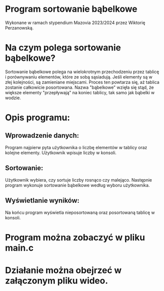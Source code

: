 # Program sortowanie bąbelkowe
Wykonane w ramach stypendium Mazovia 2023/2024 przez Wiktorię Perzanowską.

# Na czym polega sortowanie bąbelkowe?
Sortowanie bąbelkowe polega na wielokrotnym przechodzeniu przez tablicę i porównywaniu elementów, które ze sobą sąsiadują. Jeśli elementy są w złej kolejności, są zamieniane miejscami. Proces ten powtarza się, aż tablica zostanie całkowicie posortowana. Nazwa "bąbelkowe" wzięła się stąd, że większe elementy "przepływają" na koniec tablicy, tak samo jak bąbelki w wodzie.

# Opis programu:
## Wprowadzenie danych: 
Program najpierw pyta użytkownika o liczbę elementów w tablicy oraz kolejne elementy. Użytkownik wpisuje liczby w konsoli.
## Sortowanie: 
Użytkownik wybiera, czy sortuje liczby rosnąco czy malejąco. Następnie program wykonuje sortowanie bąbelkowe według wyboru użytkownika.
## Wyświetlanie wyników: 
Na końcu program wyświetla nieposortowaną oraz posortowaną tablicę w konsoli.

# Program można zobaczyć w pliku main.c
# Działanie można obejrzeć w załączonym pliku wideo.
